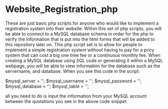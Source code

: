 Website_Registration_php
========================

  These are just basic php scripts for anyone who would like to implement a registration system into their website. Within this set of php scripts, you will be able to connect to a MySQL database schema in order for the php to verify the information that is put into the html forms that will be added to this repository later on. This php script set is to allow for people to implement a simple registration system without having to pay for a pricy system that can cost a big one time fee or a continuous monthly fee. When creating a MySQL database using SQL code or generating it within a MySQL webpage, you will be able to view information for the database such as the servername, and database. When you see this code in the script:

$mysql_server = '';
   $mysql_username = '';
   $mysql_password = '';
   $mysql_database = '';
   $mysql_table = '';
   
all you need to do is input the information from your MySQL account between the quotations you see in the above code snippet. 

